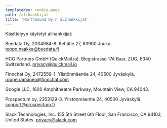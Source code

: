 ```yaml
---
templateKey: cookie-page
path: /alihankkijat
title: 'Northbound Oy:n alihankkijat'
---
```

Käsittelyyn käytetyt alihankkijat:

Beedata Oy, 2004984-8. Kehätie 27, 83900 Juuka. teppo.naakka@beedata.fi

HCG Partners GmbH (QuickMail.io). Blegistrasse 17A Baar, ZUG, 6340 Switzerland. privacy@quickmail.io

Finnchat Oy, 2472559-1. Ylistönmäentie 24, 40500 Jyväskylä. roope.ramanen@finnchat.com

Google LLC, 1600 Amphitheatre Parkway, Mountain View, CA 94043.

Prospectum oy, 2353129-3. Ylistönmäentie 24, 40500 Jyväskylä. support@prospectum.fi

Slack Technologies, Inc. 155 5th Street 6th Floor, San Francisco, CA 94103, United States. privacy@slack.com
